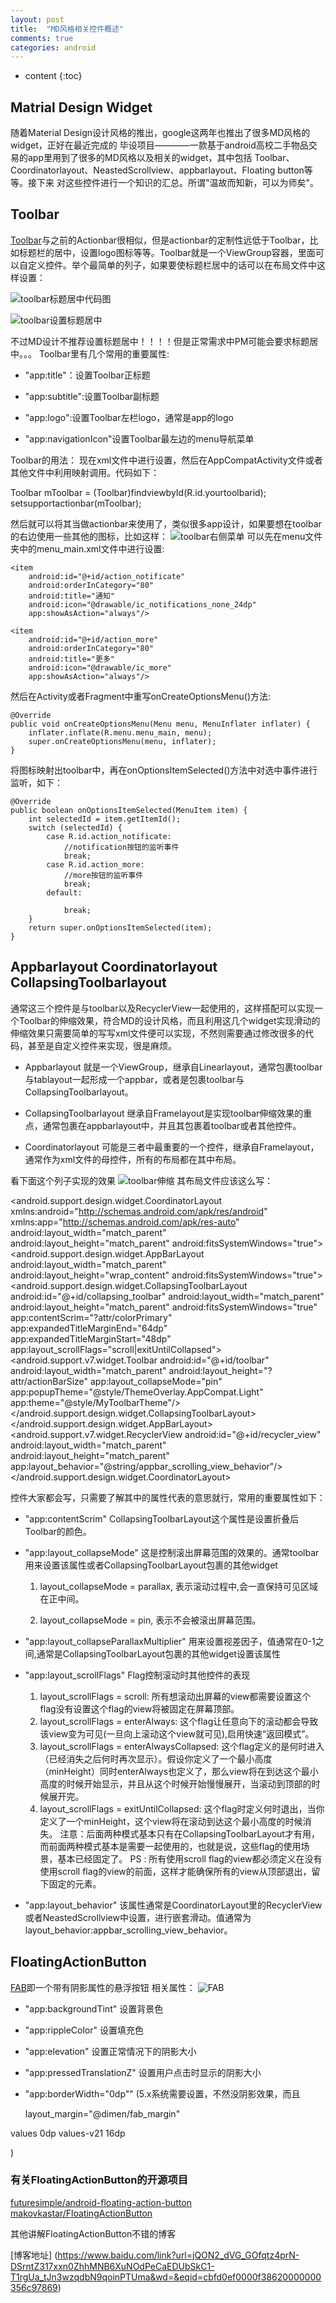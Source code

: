 ```yaml
---
layout: post
title:  "MD风格相关控件概述"
comments: true
categories: android
---
```


* content
{:toc}

## Matrial Design Widget

随着Material Design设计风格的推出，google这两年也推出了很多MD风格的widget，正好在最近完成的
毕设项目————一款基于android高校二手物品交易的app里用到了很多的MD风格以及相关的widget，其中包括
Toolbar、Coordinatorlayout、NeastedScrollview、appbarlayout、Floating button等等。接下来
对这些控件进行一个知识的汇总。所谓"温故而知新，可以为师矣"。

## Toolbar

[Toolbar](http://developer.android.com/intl/zh-cn/reference/android/support/v7/widget/Toolbar.html)与之前的Actionbar很相似，但是actionbar的定制性远低于Toolbar，比如标题栏的居中，设置logo图标等等。Toolbar就是一个ViewGroup容器，里面可以自定义控件。举个最简单的列子，如果要使标题栏居中的话可以在布局文件中这样设置：

![toolbar标题居中代码图](https://raw.githubusercontent.com/wwfighting/BlogPic/master/Pictures/toolbar_title_code.png)

![toolbar设置标题居中](https://raw.githubusercontent.com/wwfighting/BlogPic/master/Pictures/toolbar_center_title.png)

不过MD设计不推荐设置标题居中！！！！但是正常需求中PM可能会要求标题居中。。。
Toolbar里有几个常用的重要属性:

* "app:title"：设置Toolbar正标题

* "app:subtitle":设置Toolbar副标题

* "app:logo":设置Toolbar左栏logo，通常是app的logo

* "app:navigationIcon"设置Toolbar最左边的menu导航菜单

Toolbar的用法：
现在xml文件中进行设置，然后在AppCompatActivity文件或者其他文件中利用映射调用。代码如下：

  Toolbar mToolbar = (Toolbar)findviewbyId(R.id.yourtoolbarid);
  setsupportactionbar(mToolbar);

然后就可以将其当做actionbar来使用了，类似很多app设计，如果要想在toolbar的右边使用一些其他的图标，比如这样：
![toolbar右侧菜单](https://raw.githubusercontent.com/wwfighting/BlogPic/master/Pictures/toolbar_menu.png)
可以先在menu文件夹中的menu_main.xml文件中进行设置:

    <item
        android:id="@+id/action_notificate"
        android:orderInCategory="80"
        android:title="通知"
        android:icon="@drawable/ic_notifications_none_24dp"
        app:showAsAction="always"/>

    <item
        android:id="@+id/action_more"
        android:orderInCategory="80"
        android:title="更多"
        android:icon="@drawable/ic_more"
        app:showAsAction="always"/>

然后在Activity或者Fragment中重写onCreateOptionsMenu()方法:

    @Override
    public void onCreateOptionsMenu(Menu menu, MenuInflater inflater) {
        inflater.inflate(R.menu.menu_main, menu);
        super.onCreateOptionsMenu(menu, inflater);
    }

将图标映射出toolbar中，再在onOptionsItemSelected()方法中对选中事件进行监听，如下：

    @Override
    public boolean onOptionsItemSelected(MenuItem item) {
        int selectedId = item.getItemId();
        switch (selectedId) {
            case R.id.action_notificate:
                //notification按钮的监听事件
                break;
            case R.id.action_more:
                //more按钮的监听事件
                break;
            default:

                break;
        }
        return super.onOptionsItemSelected(item);
    }

## Appbarlayout Coordinatorlayout CollapsingToolbarlayout

通常这三个控件是与toolbar以及RecyclerView一起使用的，这样搭配可以实现一个Toolbar的伸缩效果，符合MD的设计风格，而且利用这几个widget实现滑动的伸缩效果只需要简单的写写xml文件便可以实现，不然则需要通过修改很多的代码，甚至是自定义控件来实现，很是麻烦。

* Appbarlayout 就是一个ViewGroup，继承自Linearlayout，通常包裹toolbar与tablayout一起形成一个appbar，或者是包裹toolbar与CollapsingToolbarlayout。

* CollapsingToolbarlayout 继承自Framelayout是实现toolbar伸缩效果的重点，通常包裹在appbarlayout中，并且其包裹着toolbar或者其他控件。

* Coordinatorlayout 可能是三者中最重要的一个控件，继承自Framelayout，通常作为xml文件的母控件，所有的布局都在其中布局。

看下面这个列子实现的效果
![toolbar伸缩](http://img1.tuicool.com/m6bqA3.gif!web)
其布局文件应该这么写：

<?xml version="1.0" encoding="utf-8"?>
<android.support.design.widget.CoordinatorLayout
xmlns:android="http://schemas.android.com/apk/res/android"
xmlns:app="http://schemas.android.com/apk/res-auto"
android:layout_width="match_parent"
android:layout_height="match_parent"
android:fitsSystemWindows="true">
<android.support.design.widget.AppBarLayout
  android:layout_width="match_parent"
  android:layout_height="wrap_content"
  android:fitsSystemWindows="true">
  <android.support.design.widget.CollapsingToolbarLayout
    android:id="@+id/collapsing_toolbar"
    android:layout_width="match_parent"
    android:layout_height="match_parent"
    android:fitsSystemWindows="true"
    app:contentScrim="?attr/colorPrimary"
    app:expandedTitleMarginEnd="64dp"
    app:expandedTitleMarginStart="48dp"
    app:layout_scrollFlags="scroll|exitUntilCollapsed">
    <ImageView
      android:id="@+id/backdrop"
      android:layout_width="match_parent"
      android:layout_height="match_parent"
      android:fitsSystemWindows="true"
      app:layout_collapseMode="parallax"
      android:scaleType="centerCrop"
      android:src="@drawable/mu"
      android:transitionName="mu"/>
    <android.support.v7.widget.Toolbar
      android:id="@+id/toolbar"
      android:layout_width="match_parent"
      android:layout_height="?attr/actionBarSize"
      app:layout_collapseMode="pin"
      app:popupTheme="@style/ThemeOverlay.AppCompat.Light"
      app:theme="@style/MyToolbarTheme"/>
  </android.support.design.widget.CollapsingToolbarLayout>
</android.support.design.widget.AppBarLayout>
<android.support.v7.widget.RecyclerView
  android:id="@+id/recycler_view"
  android:layout_width="match_parent"
  android:layout_height="match_parent"
  app:layout_behavior="@string/appbar_scrolling_view_behavior"/>
</android.support.design.widget.CoordinatorLayout>

控件大家都会写，只需要了解其中的属性代表的意思就行，常用的重要属性如下：

* "app:contentScrim" CollapsingToolbarLayout这个属性是设置折叠后Toolbar的颜色。

* "app:layout_collapseMode"  这是控制滚出屏幕范围的效果的。通常toolbar用来设置该属性或者CollapsingToolbarLayout包裹的其他widget

  1) layout_collapseMode = parallax, 表示滚动过程中,会一直保持可见区域在正中间。

  2) layout_collapseMode = pin, 表示不会被滚出屏幕范围。

* "app:layout_collapseParallaxMultiplier" 用来设置视差因子，值通常在0-1之间,通常是CollapsingToolbarLayout包裹的其他widget设置该属性

* "app:layout_scrollFlags" Flag控制滚动时其他控件的表现

  1) layout_scrollFlags = scroll: 所有想滚动出屏幕的view都需要设置这个flag没有设置这个flag的view将被固定在屏幕顶部。
  2) layout_scrollFlags = enterAlways: 这个flag让任意向下的滚动都会导致该view变为可见(一旦向上滚动这个view就可见),启用快速“返回模式”。
  3) layout_scrollFlags = enterAlwaysCollapsed: 这个flag定义的是何时进入（已经消失之后何时再次显示）。假设你定义了一个最小高度（minHeight）同时enterAlways也定义了，那么view将在到达这个最小高度的时候开始显示，并且从这个时候开始慢慢展开，当滚动到顶部的时候展开完。
  4)  layout_scrollFlags = exitUntilCollapsed: 这个flag时定义何时退出，当你定义了一个minHeight，这个view将在滚动到达这个最小高度的时候消失。
  注意：后面两种模式基本只有在CollapsingToolbarLayout才有用，而前面两种模式基本是需要一起使用的，也就是说，这些flag的使用场景，基本已经固定了。
  PS : 所有使用scroll flag的view都必须定义在没有使用scroll flag的view的前面，这样才能确保所有的view从顶部退出，留下固定的元素。

* "app:layout_behavior" 该属性通常是CoordinatorLayout里的RecyclerView或者NeastedScrollview中设置，进行嵌套滑动。值通常为layout_behavior:appbar_scrolling_view_behavior。

## FloatingActionButton
[FAB](http://developer.android.com/intl/zh-cn/reference/android/support/design/widget/FloatingActionButton.html)即一个带有阴影属性的悬浮按钮
相关属性：
![FAB](http://img.blog.csdn.net/20150629094409924)

* "app:backgroundTint" 设置背景色
* "app:rippleColor" 设置填充色
* "app:elevation" 设置正常情况下的阴影大小
* "app:pressedTranslationZ" 设置用户点击时显示的阴影大小
* "app:borderWidth="0dp"" (5.x系统需要设置，不然没阴影效果，而且

  layout_margin="@dimen/fab_margin"

 values
 <dimen name="fab_margin">0dp</dimen>
values-v21
 <dimen name="fab_margin">16dp</dimen>

 )

### 有关FloatingActionButton的开源项目

 [futuresimple/android-floating-action-button](https://github.com/futuresimple/android-floating-action-button)
 [makovkastar/FloatingActionButton](https://github.com/makovkastar/FloatingActionButton)

其他讲解FloatingActionButton不错的博客

[博客地址]
(https://www.baidu.com/link?url=jQON2_dVG_GOfqtz4prN-DSrntZ317xxn0ZhhMNB6XuNOdPeCaEDUbSkC1-T1rgUa_tJn3wzqdbN9qoinPTUma&wd=&eqid=cbfd0ef0000f38620000000356c97869)
